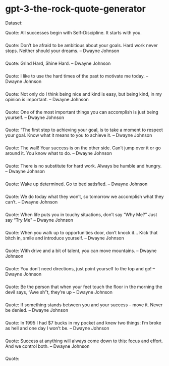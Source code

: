 # gpt-3-the-rock-quote-generator

Dataset:

Quote: All successes begin with Self-Discipline. It starts with you. 
### 
Quote: Don’t be afraid to be ambitious about your goals. Hard work never stops. Neither should your dreams. – Dwayne Johnson
### 
Quote: Grind Hard, Shine Hard. – Dwayne Johnson
### 
Quote: I like to use the hard times of the past to motivate me today. – Dwayne Johnson
### 
Quote: Not only do I think being nice and kind is easy, but being kind, in my opinion is important. – Dwayne Johnson
### 
Quote: One of the most important things you can accomplish is just being yourself. – Dwayne Johnson
### 
Quote: “The first step to achieving your goal, is to take a moment to respect your goal. Know what it means to you to achieve it. – Dwayne Johnson
### 
Quote: The wall! Your success is on the other side. Can’t jump over it or go around it. You know what to do. – Dwayne Johnson
### 
Quote: There is no substitute for hard work. Always be humble and hungry. – Dwayne Johnson
### 
Quote: Wake up determined. Go to bed satisfied. – Dwayne Johnson
### 
Quote: We do today what they won’t, so tomorrow we accomplish what they can’t. – Dwayne Johnson
### 
Quote: When life puts you in touchy situations, don’t say “Why Me?” Just say “Try Me" – Dwayne Johnson
### 
Quote: When you walk up to opportunities door, don’t knock it… Kick that bitch in, smile and introduce yourself. – Dwayne Johnson
### 
Quote: With drive and a bit of talent, you can move mountains. – Dwayne Johnson
### 
Quote: You don’t need directions, just point yourself to the top and go! – Dwayne Johnson
### 
Quote: Be the person that when your feet touch the floor in the morning the devil says, “Awe sh”t, they’re up – Dwayne Johnson
### 
Quote: If something stands between you and your success – move it. Never be denied. – Dwayne Johnson
### 
Quote: In 1995 I had $7 bucks in my pocket and knew two things: I’m broke as hell and one day I won’t be. – Dwayne Johnson
### 
Quote: Success at anything will always come down to this: focus and effort. And we control both. – Dwayne Johnson
### 
Quote:
